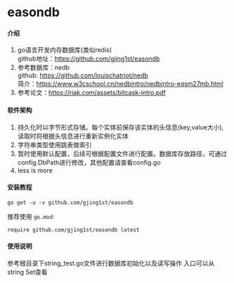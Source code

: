 # easondb

#### 介绍
1. go语言开发内存数据库(类似redis)  
   github地址：https://github.com/gjing1st/easondb
2. 参考数据库：nedb  
   github: https://github.com/louischatriot/nedb  
   简介：https://www.w3cschool.cn/nedbintro/nedbintro-eqsm27mb.html
3. 参考论文：https://riak.com/assets/bitcask-intro.pdf

#### 软件架构
1.  持久化时以字节形式存储。每个实体前保存该实体的头信息(key,value大小),读取时将根据头信息进行重新实例化实体
2.  字符串类型使用跳表做索引
3.  暂时使用默认配置，后续可根据配置文件进行配置。数据库存放路径，可通过config.DbPath进行修改，其他配置请查看config.go
4.  less is more 



#### 安装教程
```shell 
go get -u -v github.com/gjing1st/easondb
```
推荐使用 `go.mod`:
```
require github.com/gjing1st/easondb latest
```
#### 使用说明
参考根目录下string_test.go文件进行数据库初始化以及读写操作
入口可以从string Set查看


